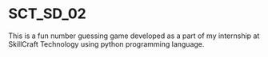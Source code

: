 # SCT_SD_02
This is a fun number guessing game developed as a part of my internship at SkillCraft Technology using python programming language.
